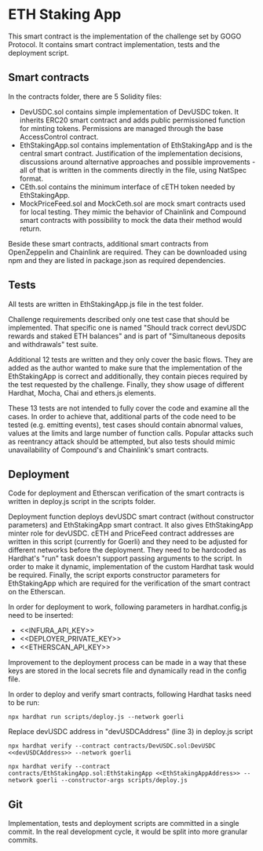 # ETH Staking App

This smart contract is the implementation of the challenge set by GOGO Protocol. It contains smart contract implementation, tests and the deployment script.

## Smart contracts

In the contracts folder, there are 5 Solidity files:

- DevUSDC.sol contains simple implementation of DevUSDC token. It inherits ERC20 smart contract and adds public permissioned function for minting tokens. Permissions are managed through the base AccessControl contract.
- EthStakingApp.sol contains implementation of EthStakingApp and is the central smart contract. Justification of the implementation decisions, discussions around alternative approaches and possible improvements - all of that is written in the comments directly in the file, using NatSpec format.
- CEth.sol contains the minimum interface of cETH token needed by EthStakingApp.
- MockPriceFeed.sol and MockCeth.sol are mock smart contracts used for local testing. They mimic the behavior of Chainlink and Compound smart contracts with possibility to mock the data their method would return.

Beside these smart contracts, additional smart contracts from OpenZeppelin and Chainlink are required. They can be downloaded using npm and they are listed in package.json as required dependencies.

## Tests

All tests are written in EthStakingApp.js file in the test folder.

Challenge requirements described only one test case that should be implemented. That specific one is named "Should track correct devUSDC rewards and staked ETH balances" and is part of "Simultaneous deposits and withdrawals" test suite.

Additional 12 tests are written and they only cover the basic flows. They are added as the author wanted to make sure that the implementation of the EthStakingApp is correct and additionally, they contain pieces required by the test requested by the challenge. Finally, they show usage of different Hardhat, Mocha, Chai and ethers.js elements.

These 13 tests are not intended to fully cover the code and examine all the cases. In order to achieve that, additional parts of the code need to be tested (e.g. emitting events), test cases should contain abnormal values, values at the limits and large number of function calls. Popular attacks such as reentrancy attack should be attempted, but also tests should mimic unavailability of Compound's and Chainlink's smart contracts.

## Deployment

Code for deployment and Etherscan verification of the smart contracts is written in deploy.js script in the scripts folder.

Deployment function deploys devUSDC smart contract (without constructor parameters) and EthStakingApp smart contract. It also gives EthStakingApp minter role for devUSDC. cETH and PriceFeed contract addresses are written in this script (currently for Goerli) and they need to be adjusted for different networks before the deployment. They need to be hardcoded as Hardhat's "run" task doesn't support passing arguments to the script. In order to make it dynamic, implementation of the custom Hardhat task would be required. Finally, the script exports constructor parameters for EthStakingApp which are required for the verification of the smart contract on the Etherscan.

In order for deployment to work, following parameters in hardhat.config.js need to be inserted:

- <<INFURA_API_KEY>>
- <<DEPLOYER_PRIVATE_KEY>>
- <<ETHERSCAN_API_KEY>>

Improvement to the deployment process can be made in a way that these keys are stored in the local secrets file and dynamically read in the config file.

In order to deploy and verify smart contracts, following Hardhat tasks need to be run:

`npx hardhat run scripts/deploy.js --network goerli`

Replace devUSDC address in "devUSDCAddress" (line 3) in deploy.js script

`npx hardhat verify --contract contracts/DevUSDC.sol:DevUSDC <<devUSDCAddress>> --network goerli`

`npx hardhat verify --contract contracts/EthStakingApp.sol:EthStakingApp <<EthStakingAppAddress>> --network goerli --constructor-args scripts/deploy.js`

## Git

Implementation, tests and deployment scripts are committed in a single commit. In the real development cycle, it would be split into more granular commits.
